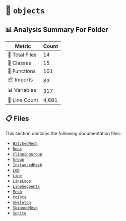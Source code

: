 # 📁 `objects`

## 📊 Analysis Summary For Folder

| Metric | Count |
|--------|-------|
| 📁 Total Files | 14 |
| 🧱 Classes | 15 |
| 🔧 Functions | 101 |
| 📦 Imports | 83 |
| 📊 Variables | 317 |
| 🔢 Line Count | 4,681 |


## 📋 Files

This section contains the following documentation files:

- [`BatchedMesh`](./BatchedMesh.md)
- [`Bone`](./Bone.md)
- [`ClippingGroup`](./ClippingGroup.md)
- [`Group`](./Group.md)
- [`InstancedMesh`](./InstancedMesh.md)
- [`LOD`](./LOD.md)
- [`Line`](./Line.md)
- [`LineLoop`](./LineLoop.md)
- [`LineSegments`](./LineSegments.md)
- [`Mesh`](./Mesh.md)
- [`Points`](./Points.md)
- [`Skeleton`](./Skeleton.md)
- [`SkinnedMesh`](./SkinnedMesh.md)
- [`Sprite`](./Sprite.md)